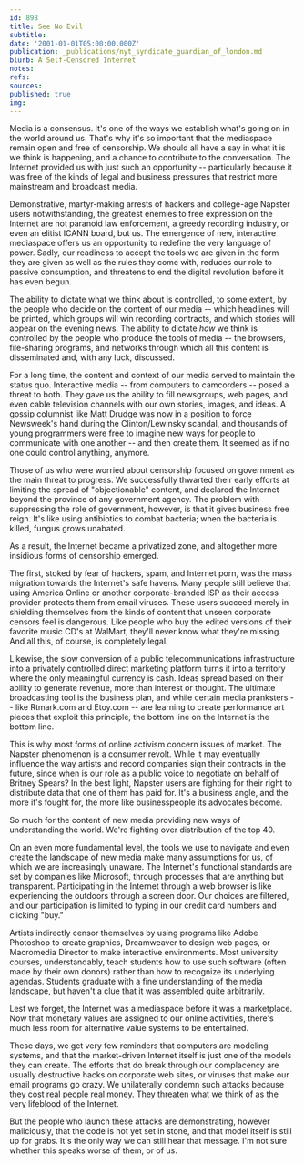 ```yaml
---
id: 898
title: See No Evil
subtitle: 
date: '2001-01-01T05:00:00.000Z'
publication: _publications/nyt_syndicate_guardian_of_london.md
blurb: A Self-Censored Internet
notes: 
refs: 
sources: 
published: true
img: 
---
```

Media is a consensus. It's one of the ways we establish what's going on in the world around us. That's why it's so important that the mediaspace remain open and free of censorship. We should all have a say in what it is we think is happening, and a chance to contribute to the conversation. The Internet provided us with just such an opportunity -- particularly because it was free of the kinds of legal and business pressures that restrict more mainstream and broadcast media.

Demonstrative, martyr-making arrests of hackers and college-age Napster users notwithstanding, the greatest enemies to free expression on the Internet are not paranoid law enforcement, a greedy recording industry, or even an elitist ICANN board, but us. The emergence of new, interactive mediaspace offers us an opportunity to redefine the very language of power. Sadly, our readiness to accept the tools we are given in the form they are given as well as the rules they come with, reduces our role to passive consumption, and threatens to end the digital revolution before it has even begun.

The ability to dictate what we think about is controlled, to some extent, by the people who decide on the content of our media -- which headlines will be printed, which groups will win recording contracts, and which stories will appear on the evening news. The ability to dictate *how* we think is controlled by the people who produce the tools of media -- the browsers, file-sharing programs, and networks through which all this content is disseminated and, with any luck, discussed.

For a long time, the content and context of our media served to maintain the status quo. Interactive media -- from computers to camcorders -- posed a threat to both. They gave us the ability to fill newsgroups, web pages, and even cable television channels with our own stories, images, and ideas. A gossip columnist like Matt Drudge was now in a position to force Newsweek's hand during the Clinton/Lewinsky scandal, and thousands of young programmers were free to imagine new ways for people to communicate with one another -- and then create them. It seemed as if no one could control anything, anymore.

Those of us who were worried about censorship focused on government as the main threat to progress. We successfully thwarted their early efforts at limiting the spread of "objectionable" content, and declared the Internet beyond the province of any government agency. The problem with suppressing the role of government, however, is that it gives business free reign. It's like using antibiotics to combat bacteria; when the bacteria is killed, fungus grows unabated.

As a result, the Internet became a privatized zone, and altogether more insidious forms of censorship emerged.

The first, stoked by fear of hackers, spam, and Internet porn, was the mass migration towards the Internet's safe havens. Many people still believe that using America Online or another corporate-branded ISP as their access provider protects them from email viruses. These users succeed merely in shielding themselves from the kinds of content that unseen corporate censors feel is dangerous. Like people who buy the edited versions of their favorite music CD's at WalMart, they'll never know what they're missing. And all this, of course, is completely legal.

Likewise, the slow conversion of a public telecommunications infrastructure into a privately controlled direct marketing platform turns it into a territory where the only meaningful currency is cash. Ideas spread based on their ability to generate revenue, more than interest or thought. The ultimate broadcasting tool is the business plan, and while certain media pranksters -- like Rtmark.com and Etoy.com -- are learning to create performance art pieces that exploit this principle, the bottom line on the Internet is the bottom line.

This is why most forms of online activism concern issues of market. The Napster phenomenon is a consumer revolt. While it may eventually influence the way artists and record companies sign their contracts in the future, since when is our role as a public voice to negotiate on behalf of Britney Spears? In the best light, Napster users are fighting for their right to distribute data that one of them has paid for. It's a business angle, and the more it's fought for, the more like businesspeople its advocates become.

So much for the content of new media providing new ways of understanding the world. We're fighting over distribution of the top 40.

On an even more fundamental level, the tools we use to navigate and even create the landscape of new media make many assumptions for us, of which we are increasingly unaware. The Internet's functional standards are set by companies like Microsoft, through processes that are anything but transparent. Participating in the Internet through a web browser is like experiencing the outdoors through a screen door. Our choices are filtered, and our participation is limited to typing in our credit card numbers and clicking "buy."

Artists indirectly censor themselves by using programs like Adobe Photoshop to create graphics, Dreamweaver to design web pages, or Macromedia Director to make interactive environments. Most university courses, understandably, teach students how to use such software (often made by their own donors) rather than how to recognize its underlying agendas. Students graduate with a fine understanding of the media landscape, but haven't a clue that it was assembled quite arbitrarily.

Lest we forget, the Internet was a mediaspace before it was a marketplace. Now that monetary values are assigned to our online activities, there's much less room for alternative value systems to be entertained.

These days, we get very few reminders that computers are modeling systems, and that the market-driven Internet itself is just one of the models they can create. The efforts that do break through our complacency are usually destructive hacks on corporate web sites, or viruses that make our email programs go crazy. We unilaterally condemn such attacks because they cost real people real money. They threaten what we think of as the very lifeblood of the Internet.

But the people who launch these attacks are demonstrating, however maliciously, that the code is not yet set in stone, and that model itself is still up for grabs. It's the only way we can still hear that message. I'm not sure whether this speaks worse of them, or of us.
